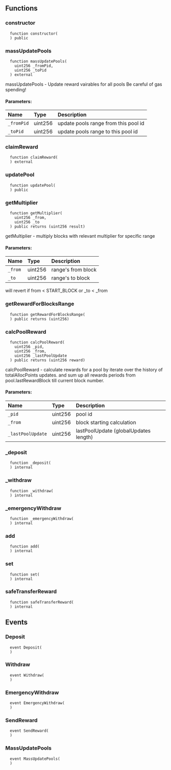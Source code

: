 


## Functions
### constructor
```solidity
  function constructor(
  ) public
```




### massUpdatePools
```solidity
  function massUpdatePools(
    uint256 _fromPid,
    uint256 _toPid
  ) external
```

massUpdatePools - Update reward vairables for all pools
Be careful of gas spending!

#### Parameters:
| Name | Type | Description                                                          |
| :--- | :--- | :------------------------------------------------------------------- |
|`_fromPid` | uint256 | update pools range from this pool id
|`_toPid` | uint256 | update pools range to this pool id

### claimReward
```solidity
  function claimReward(
  ) external
```




### updatePool
```solidity
  function updatePool(
  ) public
```




### getMultiplier
```solidity
  function getMultiplier(
    uint256 _from,
    uint256 _to
  ) public returns (uint256 result)
```

getMultiplier - multiply blocks with relevant multiplier for specific range

#### Parameters:
| Name | Type | Description                                                          |
| :--- | :--- | :------------------------------------------------------------------- |
|`_from` | uint256 | range's from block
|`_to` | uint256 | range's to block
will revert if from < START_BLOCK or _to < _from

### getRewardForBlocksRange
```solidity
  function getRewardForBlocksRange(
  ) public returns (uint256)
```




### calcPoolReward
```solidity
  function calcPoolReward(
    uint256 _pid,
    uint256 _from,
    uint256 _lastPoolUpdate
  ) public returns (uint256 reward)
```

calcPoolReward -
calculate rewards for a pool by iterate over the history of totalAllocPoints updates.
and sum up all rewards periods from pool.lastRewardBlock till current block number.

#### Parameters:
| Name | Type | Description                                                          |
| :--- | :--- | :------------------------------------------------------------------- |
|`_pid` | uint256 | pool id
|`_from` | uint256 | block starting calculation
|`_lastPoolUpdate` | uint256 | lastPoolUpdate (globalUpdates length)


### _deposit
```solidity
  function _deposit(
  ) internal
```




### _withdraw
```solidity
  function _withdraw(
  ) internal
```




### _emergencyWithdraw
```solidity
  function _emergencyWithdraw(
  ) internal
```




### add
```solidity
  function add(
  ) internal
```




### set
```solidity
  function set(
  ) internal
```




### safeTransferReward
```solidity
  function safeTransferReward(
  ) internal
```




## Events
### Deposit
```solidity
  event Deposit(
  )
```



### Withdraw
```solidity
  event Withdraw(
  )
```



### EmergencyWithdraw
```solidity
  event EmergencyWithdraw(
  )
```



### SendReward
```solidity
  event SendReward(
  )
```



### MassUpdatePools
```solidity
  event MassUpdatePools(
  )
```



